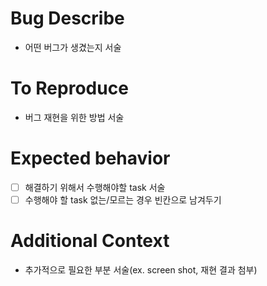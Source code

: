 # Bug Describe
 - 어떤 버그가 생겼는지 서술

# To Reproduce
 - 버그 재현을 위한 방법 서술

# Expected behavior
 - [ ] 해결하기 위해서 수행해야할 task 서술
 - [ ] 수행해야 할 task 없는/모르는 경우 빈칸으로 남겨두기

# Additional Context
- 추가적으로 필요한 부분 서술(ex. screen shot, 재현 결과 첨부)
